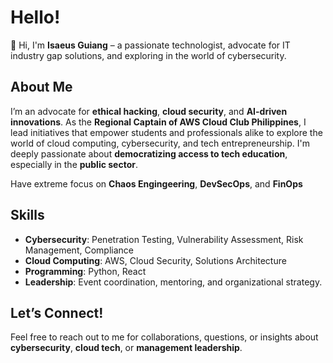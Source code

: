 # Hello!

👋 Hi, I'm **Isaeus Guiang** – a passionate technologist, advocate for IT industry gap solutions, and exploring in the world of cybersecurity.

## About Me

I’m an advocate for **ethical hacking**, **cloud security**, and **AI-driven innovations**. As the **Regional Captain of AWS Cloud Club Philippines**, I lead initiatives that empower students and professionals alike to explore the world of cloud computing, cybersecurity, and tech entrepreneurship. I'm deeply passionate about **democratizing access to tech education**, especially in the **public sector**.

Have extreme focus on **Chaos Engingeering**, **DevSecOps**, and **FinOps**

## Skills

- **Cybersecurity**: Penetration Testing, Vulnerability Assessment, Risk Management, Compliance
- **Cloud Computing**: AWS, Cloud Security, Solutions Architecture
- **Programming**: Python, React
- **Leadership**: Event coordination, mentoring, and organizational strategy.

## Let’s Connect!

Feel free to reach out to me for collaborations, questions, or insights about **cybersecurity**, **cloud tech**, or **management leadership**.




